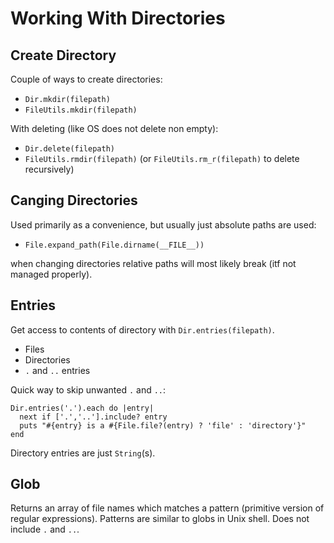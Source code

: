 # Working With Directories

## Create Directory

Couple of ways to create directories:

- `Dir.mkdir(filepath)`
- `FileUtils.mkdir(filepath)`

With deleting (like OS does not delete non empty):

- `Dir.delete(filepath)`
- `FileUtils.rmdir(filepath)` (or `FileUtils.rm_r(filepath)` to delete recursively)

## Canging Directories

Used primarily as a convenience, but usually just absolute paths are used:

- `File.expand_path(File.dirname(__FILE__))` 

when changing directories relative paths will most likely break (itf not managed properly).

## Entries

Get access to contents of directory with `Dir.entries(filepath)`.

- Files
- Directories
- `.` and `..` entries

Quick way to skip unwanted `.` and `..`:

```
Dir.entries('.').each do |entry|
  next if ['.','..'].include? entry
  puts "#{entry} is a #{File.file?(entry) ? 'file' : 'directory'}"
end 
```

Directory entries are just `String`(s).

## Glob

Returns an array of file names which matches a pattern (primitive version of regular expressions).
Patterns are similar to globs in Unix shell.
Does not include `.` and `..`.
